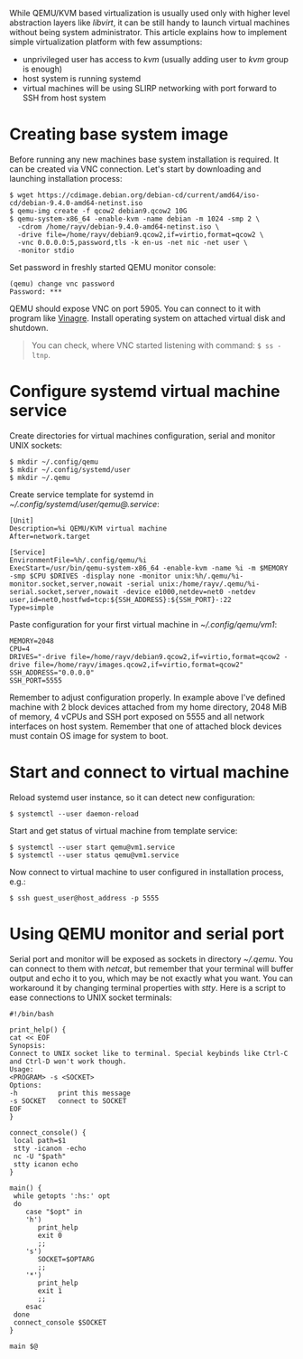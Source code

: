 While QEMU/KVM based virtualization is usually used only with higher level
abstraction layers like *libvirt*, it can be still handy to launch virtual
machines without being system administrator. This article explains how to
implement simple virtualization platform with few assumptions:

- unprivileged user has access to *kvm* (usually adding user to *kvm* group is
  enough)
- host system is running systemd
- virtual machines will be using SLIRP networking with port forward to SSH
  from host system

# Creating base system image

Before running any new machines base system installation is required. It can be
created via VNC connection. Let's start by downloading and launching
installation process:

```
$ wget https://cdimage.debian.org/debian-cd/current/amd64/iso-cd/debian-9.4.0-amd64-netinst.iso
$ qemu-img create -f qcow2 debian9.qcow2 10G
$ qemu-system-x86_64 -enable-kvm -name debian -m 1024 -smp 2 \
  -cdrom /home/rayv/debian-9.4.0-amd64-netinst.iso \
  -drive file=/home/rayv/debian9.qcow2,if=virtio,format=qcow2 \
  -vnc 0.0.0.0:5,password,tls -k en-us -net nic -net user \
  -monitor stdio
```

Set password in freshly started QEMU monitor console:

```
(qemu) change vnc password
Password: ***
```

QEMU should expose VNC on port 5905. You can connect to it with program like
[Vinagre](https://wiki.gnome.org/Apps/Vinagre/). Install operating system on
attached virtual disk and shutdown.

> You can check, where VNC started listening with command: `$ ss -ltnp`.

# Configure systemd virtual machine service

Create directories for virtual machines configuration, serial and monitor
UNIX sockets:

```
$ mkdir ~/.config/qemu
$ mkdir ~/.config/systemd/user
$ mkdir ~/.qemu
```

Create service template for systemd in *~/.config/systemd/user/qemu@.service*:

```
[Unit]
Description=%i QEMU/KVM virtual machine
After=network.target

[Service]
EnvironmentFile=%h/.config/qemu/%i
ExecStart=/usr/bin/qemu-system-x86_64 -enable-kvm -name %i -m $MEMORY -smp $CPU $DRIVES -display none -monitor unix:%h/.qemu/%i-monitor.socket,server,nowait -serial unix:/home/rayv/.qemu/%i-serial.socket,server,nowait -device e1000,netdev=net0 -netdev user,id=net0,hostfwd=tcp:${SSH_ADDRESS}:${SSH_PORT}-:22
Type=simple
```

Paste configuration for your first virtual machine in *~/.config/qemu/vm1*:

```
MEMORY=2048
CPU=4
DRIVES="-drive file=/home/rayv/debian9.qcow2,if=virtio,format=qcow2 -drive file=/home/rayv/images.qcow2,if=virtio,format=qcow2"
SSH_ADDRESS="0.0.0.0"
SSH_PORT=5555
```

Remember to adjust configuration properly. In example above I've defined machine
with 2 block devices attached from my home directory, 2048 MiB of memory, 4
vCPUs and SSH port exposed on 5555 and all network interfaces on host system.
Remember that one of attached block devices must contain OS image for system
to boot.

# Start and connect to virtual machine

Reload systemd user instance, so it can detect new configuration:

```
$ systemctl --user daemon-reload
```

Start and get status of virtual machine from template service:

```
$ systemctl --user start qemu@vm1.service
$ systemctl --user status qemu@vm1.service
```

Now connect to virtual machine to user configured in installation process,
e.g.:

```
$ ssh guest_user@host_address -p 5555
```

# Using QEMU monitor and serial port

Serial port and monitor will be exposed as sockets in directory *~/.qemu*. You
can connect to them with *netcat*, but remember that your terminal will buffer
output and echo it to you, which may be not exactly what you want. You can
workaround it by changing terminal properties with *stty*. Here is a script to
ease connections to UNIX socket terminals:

```
#!/bin/bash

print_help() {
cat << EOF
Synopsis:
Connect to UNIX socket like to terminal. Special keybinds like Ctrl-C
and Ctrl-D won't work though.
Usage:
<PROGRAM> -s <SOCKET>
Options:
-h          print this message
-s SOCKET   connect to SOCKET
EOF
}

connect_console() {
 local path=$1
 stty -icanon -echo
 nc -U "$path"
 stty icanon echo
}

main() {
 while getopts ':hs:' opt
 do
    case "$opt" in
    'h')
       print_help
       exit 0
       ;;
    's')
       SOCKET=$OPTARG
       ;;
    '*')
       print_help
       exit 1
       ;;
    esac
 done
 connect_console $SOCKET
}

main $@
```

